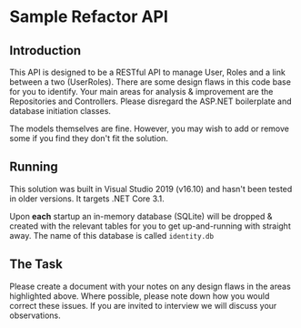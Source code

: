 # Sample Refactor API

## Introduction
This API is designed to be a RESTful API to manage User, Roles and a link between a two (UserRoles).
There are some design flaws in this code base for you to identify. Your main areas for analysis & improvement are the Repositories and Controllers. Please disregard the ASP.NET boilerplate and database initiation classes.

The models themselves are fine. However, you may wish to add or remove some if you find they don't fit the solution.

## Running
This solution was built in Visual Studio 2019 (v16.10) and hasn't been tested in older versions. It targets .NET Core 3.1. 

Upon **each** startup an in-memory database (SQLite) will be dropped & created with the relevant tables for you to get up-and-running with straight away. The name of this database is called `identity.db`

## The Task
Please create a document with your notes on any design flaws in the areas highlighted above. Where possible, please note down how you would correct these issues.
If you are invited to interview we will discuss your observations.

